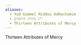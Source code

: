 ```yaml
---
aliases:
  - Yud Gimmel Middos HaRachamim
  - י"ג מידות הרחמים
  - Thirteen Attributes of Mercy
---
```

Thirteen Attributes of Mercy

